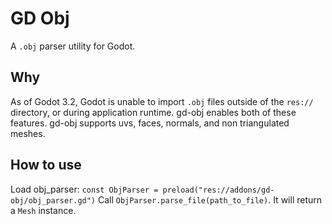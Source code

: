 # GD Obj

A `.obj` parser utility for Godot.

## Why

As of Godot 3.2, Godot is unable to import `.obj` files outside of the `res://` directory, or during application runtime.
gd-obj enables both of these features. gd-obj supports uvs, faces, normals, and non triangulated meshes.

## How to use

Load obj_parser: `const ObjParser = preload("res://addons/gd-obj/obj_parser.gd")`
Call `ObjParser.parse_file(path_to_file)`. It will return a `Mesh` instance.
